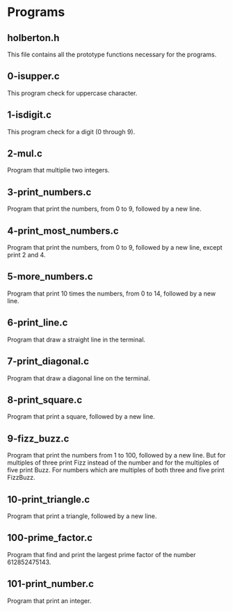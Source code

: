 # Programs

## holberton.h

This file contains all the prototype functions necessary for the programs.

## 0-isupper.c

This program check for uppercase character.

## 1-isdigit.c

This program check for a digit (0 through 9).

## 2-mul.c

Program that multiplie two integers.

## 3-print_numbers.c

Program that print the numbers, from 0 to 9, followed by a new line.

## 4-print_most_numbers.c

Program that print the numbers, from 0 to 9, followed by a new line, except print 2 and 4.

## 5-more_numbers.c

Program that print 10 times the numbers, from 0 to 14, followed by a new line.

## 6-print_line.c

Program that draw a straight line in the terminal.

## 7-print_diagonal.c

Program that draw a diagonal line on the terminal. 

## 8-print_square.c

Program that print a square, followed by a new line.

## 9-fizz_buzz.c

Program that print the numbers from 1 to 100, followed by a new line. But for multiples of three print Fizz instead of the number and for the multiples of five print Buzz. For numbers which are multiples of both three and five print FizzBuzz.

## 10-print_triangle.c

Program that print a triangle, followed by a new line.

## 100-prime_factor.c

Program that find and print the largest prime factor of the number 612852475143.

## 101-print_number.c

Program that print an integer.